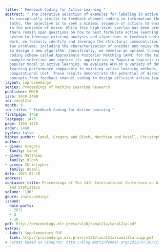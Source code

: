 ```yaml
---
title: " Feedback Coding for Active Learning "
abstract: " The iterative selection of examples for labeling in active machine learning
  is conceptually similar to feedback channel coding in information theory: in both
  tasks, the objective is to seek a minimal sequence of actions to encode information
  in the presence of noise. While this high-level overlap has been previously noted,
  there remain open questions on how to best formulate active learning as a communications
  system to leverage existing analysis and algorithms in feedback coding. In this
  work, we formally identify and leverage the structural commonalities between the
  two problems, including the characterization of encoder and noisy channel components,
  to design a new algorithm. Specifically, we develop an optimal transport-based feedback
  coding scheme called Approximate Posterior Matching (APM) for the task of active
  example selection and explore its application to Bayesian logistic regression, a
  popular model in active learning. We evaluate APM on a variety of datasets and demonstrate
  learning performance comparable to existing active learning methods, at a reduced
  computational cost. These results demonstrate the potential of directly deploying
  concepts from feedback channel coding to design efficient active learning strategies. "
layout: inproceedings
series: Proceedings of Machine Learning Research
publisher: PMLR
issn: 2640-3498
id: canal21a
month: 0
tex_title: " Feedback Coding for Active Learning "
firstpage: 1468
lastpage: 1476
page: 1468-1476
order: 1468
cycles: false
bibtex_author: Canal, Gregory and Bloch, Matthieu and Rozell, Christopher
author:
- given: Gregory
  family: Canal
- given: Matthieu
  family: Bloch
- given: Christopher
  family: Rozell
date: 2021-03-18
address: 
container-title: Proceedings of The 24th International Conference on Artificial Intelligence
  and Statistics
volume: '130'
genre: inproceedings
issued:
  date-parts:
  - 2021
  - 3
  - 18
pdf: http://proceedings.mlr.press/v130/canal21a/canal21a.pdf
extras:
- label: Supplementary PDF
  link: http://proceedings.mlr.press/v130/canal21a/canal21a-supp.pdf
# Format based on citeproc: http://blog.martinfenner.org/2013/07/30/citeproc-yaml-for-bibliographies/
---
```

